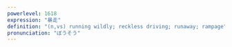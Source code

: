 ```yaml
---
powerlevel: 1618
expression: "暴走"
definition: "(n,vs) running wildly; reckless driving; runaway; rampage"
pronunciation: "ぼうそう"
---
```


